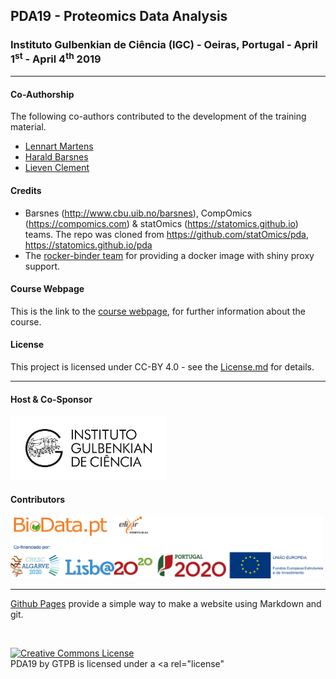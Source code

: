 ## PDA19 - Proteomics Data Analysis

###  Instituto Gulbenkian de Ciência (IGC) - Oeiras, Portugal - April 1<sup>st</sup> - April 4<sup>th</sup> 2019

---

#### Co-Authorship

The following co-authors contributed to the development of the training material.

* [Lennart Martens](https://github.com/lnnrt)
* [Harald Barsnes](https://github.com/hbarsnes)
* [Lieven Clement](https://github.com/lievenclement)

#### Credits

- Barsnes (http://www.cbu.uib.no/barsnes), CompOmics (https://compomics.com) & statOmics (https://statomics.github.io) teams. The repo was cloned from https://github.com/statOmics/pda, https://statomics.github.io/pda
- The [rocker-binder team](https://github.com/rocker-org/binder) for providing a docker image with shiny proxy support.

#### Course Webpage
This is the link to the [course webpage](http://gtpb.igc.gulbenkian.pt/bicourses/2019/PDA19/), for further information about the course.

#### License
This project is licensed under CC-BY 4.0 - see the [License.md](License.md) for details.

---

#### Host & Co-Sponsor

<a href="http://www.igc.gulbenkian.pt/"><img src="./assets/readme_img/Logo_IGC_2014.png" alt="Instituto Gulbenkian de Ciência" width="250px"></a>

#### Contributors

<a href="https://biodata.pt/"><img src="./assets/readme_img/BIoData_and_co-financiadores.png" alt="Instituto Gulbenkian de Ciência" width="500px"></a>

---

[Github Pages](https://pages.github.com) provide a simple way to make a website using Markdown and git.

<br/>

<a rel="license" href="http://creativecommons.org/licenses/by/4.0/"><img alt="Creative Commons License" style="border-width:0" src="https://i.creativecommons.org/l/by/4.0/88x31.png" /></a><br /><span xmlns:dct="http://purl.org/dc/terms/" property="dct:title">PDA19</span> by <span xmlns:cc="http://creativecommons.org/ns#" property="cc:attributionName">GTPB</span> is licensed under a <a rel="license"
